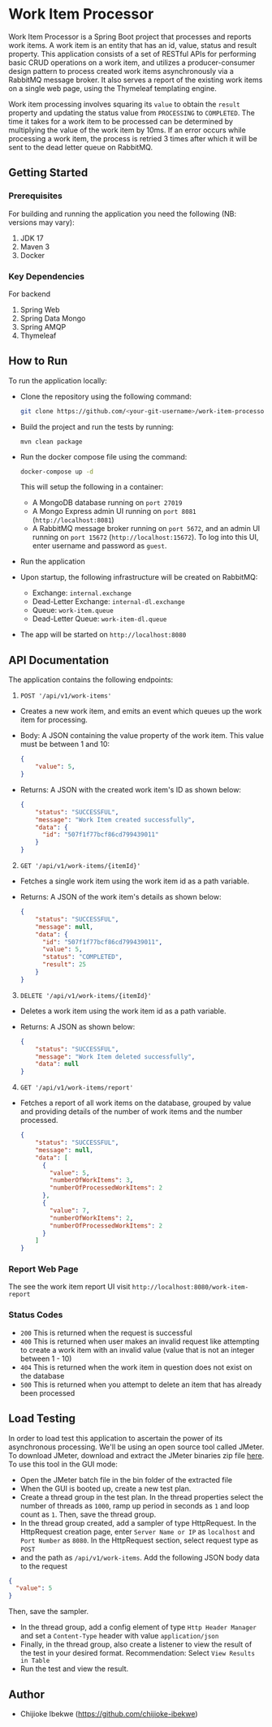 ﻿# Work Item Processor
Work Item Processor is a Spring Boot project that processes and reports work items. A work item is an entity that has 
an id, value, status and result property. This application consists of a set of RESTful APIs for performing basic CRUD operations on a work item, and utilizes a producer-consumer design pattern to process created work items asynchronously via a RabbitMQ message broker. It also serves a report of the existing work items on a single web page, using the Thymeleaf templating engine.
   
Work item processing involves squaring its `value` to obtain the `result` property and updating the status value 
from `PROCESSING` to `COMPLETED`. The time it takes for a work item to be processed can be determined by multiplying 
the value of the work item by 10ms. If an error occurs while processing a work item, the process is retried 3 times after 
which it will be sent to the dead letter queue on RabbitMQ.

## Getting Started
### Prerequisites
For building and running the application you need the following (NB: versions may vary):
1. JDK 17
2. Maven 3
3. Docker

### Key Dependencies
For backend
1. Spring Web
2. Spring Data Mongo
3. Spring AMQP
4. Thymeleaf

## How to Run
To run the application locally:
* Clone the repository using the following command:
  ```bash
  git clone https://github.com/<your-git-username>/work-item-processor.git
  ```
* Build the project and run the tests by running:
  ```
  mvn clean package
  ```
* Run the docker compose file using the command: 
  ```bash
  docker-compose up -d
  ```
  This will setup the following in a container: 
    * A MongoDB database running on `port 27019`
    * A Mongo Express admin UI running on `port 8081` (`http://localhost:8081`)
    * A RabbitMQ message broker running on `port 5672`, and an admin UI running on `port 15672` (`http://localhost:15672`). To log into         this UI, enter username and password as `guest`.  
  
* Run the application

* Upon startup, the following infrastructure will be created on RabbitMQ:
  * Exchange: `internal.exchange`
  * Dead-Letter Exchange: `internal-dl.exchange`
  * Queue: `work-item.queue`
  * Dead-Letter Queue: `work-item-dl.queue`
* The app will be started on `http://localhost:8080`

## API Documentation

The application contains the following endpoints:

1. `POST '/api/v1/work-items'`

  - Creates a new work item, and emits an event which queues up the work item for processing.
  - Body: A JSON containing the value property of the work item. This value must be between 1 and 10:

    ```json
    {
        "value": 5,
    }
    ```
  - Returns: A JSON with the created work item's ID as shown below:

    ```json
    {
        "status": "SUCCESSFUL",
        "message": "Work Item created successfully",
        "data": {
          "id": "507f1f77bcf86cd799439011"
        }
    }
    ```

2. `GET '/api/v1/work-items/{itemId}'`

  - Fetches a single work item using the work item id as a path variable.
  - Returns: A JSON of the work item's details as shown below:

    ```json
    {
        "status": "SUCCESSFUL",
        "message": null,
        "data": {
          "id": "507f1f77bcf86cd799439011",
          "value": 5,
          "status": "COMPLETED",
          "result": 25
        }
    }
    ```
3. `DELETE '/api/v1/work-items/{itemId}'`

  - Deletes a work item using the work item id as a path variable.
  - Returns: A JSON as shown below:

    ```json
    {
        "status": "SUCCESSFUL",
        "message": "Work Item deleted successfully",
        "data": null
    }
    ```

4. `GET '/api/v1/work-items/report'`

  - Fetches a report of all work items on the database, grouped by value and providing details of the number of work items and the number     processed.

    ```json
    {
        "status": "SUCCESSFUL",
        "message": null,
        "data": [
          {
            "value": 5,
            "numberOfWorkItems": 3,
            "numberOfProcessedWorkItems": 2
          },
          {
            "value": 7,
            "numberOfWorkItems": 2,
            "numberOfProcessedWorkItems": 2
          }
        ]
    }
    ```
### Report Web Page
The see the work item report UI visit `http://localhost:8080/work-item-report`

### Status Codes
* `200` 
  This is returned when the request is successful
* `400`
  This is returned when user makes an invalid request like attempting to create a work item with an invalid value 
  (value that is not an integer between 1 - 10)
* `404`
  This is returned when the work item in question does not exist on the database
* `500`
  This is returned when you attempt to delete an item that has already been processed

## Load Testing
In order to load test this application to ascertain the power of its asynchronous processing. We'll be using an open 
source tool called JMeter. To download JMeter, download and extract the JMeter binaries zip file [here](https://dlcdn.apache.org//jmeter/binaries/apache-jmeter-5.5.zip).
To use this tool in the GUI mode:
* Open the JMeter batch file in the bin folder of the extracted file
* When the GUI is booted up, create a new test plan.
* Create a thread group in the test plan. In the thread properties select the number of threads as `1000`, ramp up period 
in seconds as `1` and loop count as `1`. Then, save the thread group.
* In the thread group created, add a sampler of type HttpRequest. In the HttpRequest creation page, enter 
`Server Name or IP` as `localhost` and `Port Number` as `8080`. In the HttpRequest section, select request type as `POST` 
* and the path as `/api/v1/work-items`. Add the following JSON body data to the request
```json
{
  "value": 5
}
```
Then, save the sampler.
* In the thread group, add a config element of type `Http Header Manager` and set a `Content-Type` header with value 
`application/json`
* Finally, in the thread group, also create a listener to view the result of the test in your desired format.
Recommendation: Select `View Results in Table`
* Run the test and view the result.

## Author

- Chijioke Ibekwe (https://github.com/chijioke-ibekwe)
